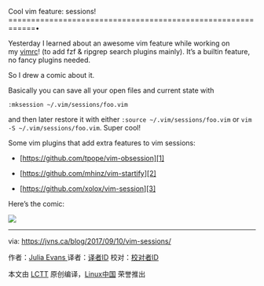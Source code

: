 Cool vim feature: sessions!
============================================================•

Yesterday I learned about an awesome vim feature while working on my [vimrc][5]! (to add fzf & ripgrep search plugins mainly). It’s a builtin feature, no fancy plugins needed.

So I drew a comic about it.

Basically you can save all your open files and current state with

```
:mksession ~/.vim/sessions/foo.vim

```

and then later restore it with either `:source ~/.vim/sessions/foo.vim` or `vim -S ~/.vim/sessions/foo.vim`. Super cool!

Some vim plugins that add extra features to vim sessions:

*   [https://github.com/tpope/vim-obsession][1]

*   [https://github.com/mhinz/vim-startify][2]

*   [https://github.com/xolox/vim-session][3]

Here’s the comic:

![](https://jvns.ca/images/vimsessions.png)

--------------------------------------------------------------------------------

via: https://jvns.ca/blog/2017/09/10/vim-sessions/

作者：[Julia Evans ][a]
译者：[译者ID](https://github.com/译者ID)
校对：[校对者ID](https://github.com/校对者ID)

本文由 [LCTT](https://github.com/LCTT/TranslateProject) 原创编译，[Linux中国](https://linux.cn/) 荣誉推出

[a]:https://jvns.ca/about
[1]:https://github.com/tpope/vim-obsession
[2]:https://github.com/mhinz/vim-startify
[3]:https://github.com/xolox/vim-session
[4]:https://jvns.ca/categories/vim
[5]:https://github.com/jvns/vimconfig/blob/master/vimrc

